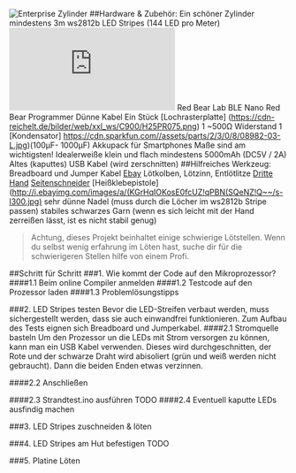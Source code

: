 ![Enterprise Zylinder](Colors.JPG)
##Hardware & Zubehör:
	Ein schöner Zylinder
	mindestens 3m ws2812b LED Stripes (144 LED pro Meter) ![Ebay](http://www.ebay.de/sch/i.html?_odkw=ws2812b&_osacat=0&_from=R40&_trksid=p2045573.m570.l1311.R5.TR12.TRC2.A0.H0.Xws2812b+.TRS0&_nkw=ws2812b+144&_sacat=0)
	Red Bear Lab BLE Nano
	Red Bear Programmer
	Dünne Kabel
	Ein Stück [Lochrasterplatte] (https://cdn-reichelt.de/bilder/web/xxl_ws/C900/H25PR075.png)
	1 ~500Ω Widerstand
	1 [Kondensator] https://cdn.sparkfun.com//assets/parts/2/3/0/8/08982-03-L.jpg)(100µF- 1000µF)
	Akkupack für Smartphones
		Maße sind am wichtigsten!
		Idealerweiße klein und flach
		mindestens 5000mAh (DC5V / 2A)
	Altes (kaputtes) USB Kabel (wird zerschnitten)
##Hilfreiches Werkzeug:
	Breadboard und Jumper Kabel [Ebay](http://www.ebay.de/itm/830-Kontakte-Steckboard-Steckbrett-Breadboard-mit-Jumper-Wire-Kabel-Set-/272102548188?hash=item3f5a9362dc:g:Tz8AAOSwYaFWeOx4)
	Lötkolben, Lötzinn, Entlötlitze
	[Dritte Hand](https://img.conrad.de/medias/global/ce/5000_5999/5800/5880/5881/588124_LB_00_FB.EPS_1000.jpg)
	[Seitenschneider](https://upload.wikimedia.org/wikipedia/commons/thumb/1/16/Elektronikschere_%28smial%29.jpg/1024px-Elektronikschere_%28smial%29.jpg)
	[Heißklebepistole](http://i.ebayimg.com/images/a/(KGrHqIOKosE0fcUZ!qPBN(SQeNZ!Q~~/s-l300.jpg)
	sehr dünne Nadel (muss durch die Löcher im ws2812b Stripe passen)
	stabiles schwarzes Garn (wenn es sich leicht mit der Hand zerreißen lässt, ist es nicht stabil genug)

>Achtung, dieses Projekt beinhaltet einige schwierige Lötstellen. Wenn du selbst wenig erfahrung im Löten hast, suche dir für die schwierigeren Stellen hilfe von einem Profi.

##Schritt für Schritt
###1. Wie kommt der Code auf den Mikroprozessor?
####1.1 Beim online Compiler anmelden
####1.2 Testcode auf den Prozessor laden
####1.3 Problemlösungstipps

###2. LED Stripes testen
Bevor die LED-Streifen verbaut werden, muss sichergestellt werden, dass sie auch einwandfrei funktionieren. Zum Aufbau des Tests eignen sich Breadboard und Jumperkabel.
####2.1 Stromquelle basteln
Um den Prozessor un die LEDs mit Strom versorgen zu können, kann man ein USB Kabel verwenden. Dieses wird durchgeschnitten, der Rote und der schwarze Draht wird abisoliert (grün und weiß werden nicht gebraucht). Dann die beiden Enden etwas verzinnen. 

####2.2 Anschließen

####2.3 Strandtest.ino ausführen
TODO
####2.4 Eventuell kaputte LEDs ausfindig machen


###3. LED Stripes zuschneiden & löten


###4. LED Stripes am Hut befestigen
TODO

###5. Platine Löten

